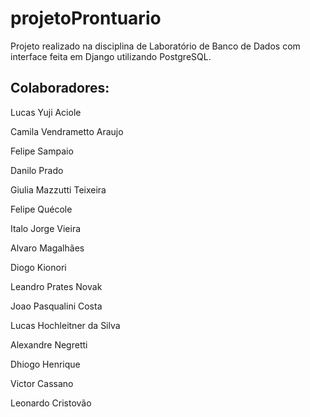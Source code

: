 # projetoProntuario
Projeto realizado na disciplina de Laboratório de Banco de Dados com interface feita em Django utilizando PostgreSQL.

  
## Colaboradores:
Lucas Yuji Aciole

Camila Vendrametto Araujo

Felipe Sampaio

Danilo Prado

Giulia Mazzutti Teixeira

Felipe Quécole

Italo Jorge Vieira

Alvaro Magalhães

Diogo Kionori

Leandro Prates Novak

Joao Pasqualini Costa

Lucas Hochleitner da Silva

Alexandre Negretti

Dhiogo Henrique

Victor Cassano

Leonardo Cristovão
